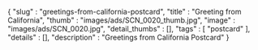 {
  "slug" : "greetings-from-california-postcard",
  "title" : "Greeting from California",
  "thumb" : "images/ads/SCN_0020_thumb.jpg",
  "image" : "images/ads/SCN_0020.jpg",
  "detail_thumbs" : [],
  "tags" : [
              "postcard"
            ],
  "details" : [],
  "description" : "Greetings from California Postcard"
}
